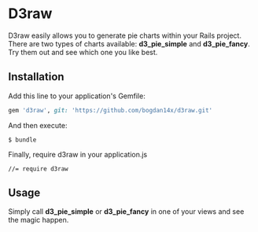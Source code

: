 # D3raw

D3raw easily allows you to generate pie charts within your Rails project. There are two types of charts available: **d3_pie_simple** and **d3_pie_fancy**. Try them out and see which one you like best.

## Installation

Add this line to your application's Gemfile:

```ruby
gem 'd3raw', git: 'https://github.com/bogdan14x/d3raw.git'
```

And then execute:

    $ bundle

Finally, require d3raw in your application.js

    //= require d3raw

## Usage

Simply call **d3_pie_simple** or **d3_pie_fancy** in one of your views and see the magic happen.
